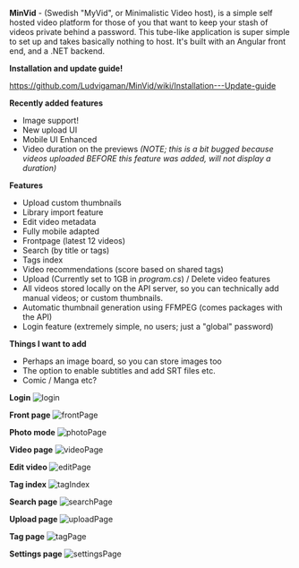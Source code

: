**MinVid** - (Swedish "MyVid", or Minimalistic Video host), is a simple self hosted video platform for those of you that want to keep your stash of videos private behind a password. 
This tube-like application is super simple to set up and takes basically nothing to host. It's built with an Angular front end, and a .NET backend.

**Installation and update guide!**

https://github.com/Ludvigaman/MinVid/wiki/Installation---Update-guide

**Recently added features**
- Image support!
- New upload UI
- Mobile UI Enhanced
- Video duration on the previews _(NOTE; this is a bit bugged because videos uploaded BEFORE this feature was added, will not display a duration)_

**Features**
- Upload custom thumbnails
- Library import feature 
- Edit video metadata 
- Fully mobile adapted
- Frontpage (latest 12 videos)
- Search (by title or tags)
- Tags index
- Video recommendations (score based on shared tags)
- Upload (Currently set to 1GB in _program.cs_) / Delete video features
- All videos stored locally on the API server, so you can technically add manual videos; or custom thumbnails.
- Automatic thumbnail generation using FFMPEG (comes packages with the API)
- Login feature (extremely simple, no users; just a "global" password)

**Things I want to add**
- Perhaps an image board, so you can store images too
- The option to enable subtitles and add SRT files etc.
- Comic / Manga etc?

**Login**
![login](https://github.com/user-attachments/assets/cf5feb1a-9683-45ca-8b46-dc96f97bdfc8)

**Front page**
![frontPage](https://github.com/user-attachments/assets/e331782a-f9f4-48dd-bfec-34f750604f21)

**Photo mode**
![photoPage](https://github.com/user-attachments/assets/48c8f0de-6555-4e91-bffd-8c6b97698fb8)

**Video page**
![videoPage](https://github.com/user-attachments/assets/e256df51-a34f-436f-8972-cd2ba60637c6)

**Edit video**
![editPage](https://github.com/user-attachments/assets/b220ae72-2dd7-4b21-98c3-bb166aeb4f75)

**Tag index**
![tagIndex](https://github.com/user-attachments/assets/cd45c0a6-bc01-43df-82ec-66c217994eb4)

**Search page**
![searchPage](https://github.com/user-attachments/assets/12fdf0d1-5764-411b-a486-a06f52c65518)

**Upload page**
![uploadPage](https://github.com/user-attachments/assets/220b2ad5-8302-4f84-8487-90ab0b55db22)

**Tag page**
![tagPage](https://github.com/user-attachments/assets/09783c89-a140-4e5c-bbdf-ee7d281a8e2e)

**Settings page**
![settingsPage](https://github.com/user-attachments/assets/ad3a8396-2bc1-44b1-93a9-4486716d6721)
